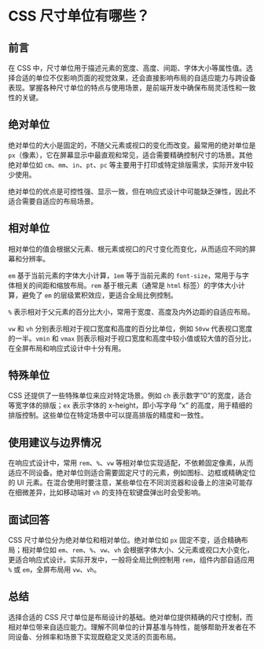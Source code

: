 # **CSS 尺寸单位有哪些？**

## 前言

在 CSS 中，尺寸单位用于描述元素的宽度、高度、间距、字体大小等属性值。选择合适的单位不仅影响页面的视觉效果，还会直接影响布局的自适应能力与跨设备表现。掌握各种尺寸单位的特点与使用场景，是前端开发中确保布局灵活性和一致性的关键。

## 绝对单位

绝对单位的大小是固定的，不随父元素或视口的变化而改变。最常用的绝对单位是 `px`（像素），它在屏幕显示中最直观和常见，适合需要精确控制尺寸的场景。其他绝对单位如 `cm`、`mm`、`in`、`pt`、`pc` 等主要用于打印或特定排版需求，实际开发中较少使用。

绝对单位的优点是可控性强、显示一致，但在响应式设计中可能缺乏弹性，因此不适合需要自适应的布局场景。

## 相对单位

相对单位的值会根据父元素、根元素或视口的尺寸变化而变化，从而适应不同的屏幕和分辨率。

`em` 基于当前元素的字体大小计算，`1em` 等于当前元素的 `font-size`，常用于与字体相关的间距和缩放布局。`rem` 基于根元素（通常是 `html` 标签）的字体大小计算，避免了 `em` 的层级累积效应，更适合全局比例控制。

`%` 表示相对于父元素的百分比大小，常用于宽度、高度及内外边距的自适应布局。

`vw` 和 `vh` 分别表示相对于视口宽度和高度的百分比单位，例如 `50vw` 代表视口宽度的一半。`vmin` 和 `vmax` 则表示相对于视口宽度和高度中较小值或较大值的百分比，在全屏布局和响应式设计中十分有用。

## 特殊单位

CSS 还提供了一些特殊单位来应对特定场景。例如 `ch` 表示数字“0”的宽度，适合等宽字体的排版；`ex` 表示字体的 x-height，即小写字母 “x” 的高度，用于精细的排版控制。这些单位在特定场景中可以提高排版的精度和一致性。

## 使用建议与边界情况

在响应式设计中，常用 `rem`、`%`、`vw` 等相对单位实现适配，不依赖固定像素，从而适应不同设备。绝对单位则适合需要固定尺寸的元素，例如图标、边框或精确定位的 UI 元素。在混合使用时要注意，某些单位在不同浏览器和设备上的渲染可能存在细微差异，比如移动端对 `vh` 的支持在软键盘弹出时会受影响。

## 面试回答

CSS 尺寸单位分为绝对单位和相对单位。绝对单位如 `px` 固定不变，适合精确布局；相对单位如 `em`、`rem`、`%`、`vw`、`vh` 会根据字体大小、父元素或视口大小变化，更适合响应式设计。实际开发中，一般将全局比例控制用 `rem`，组件内部自适应用 `%` 或 `em`，全屏布局用 `vw`、`vh`。

## 总结

选择合适的 CSS 尺寸单位是布局设计的基础。绝对单位提供精确的尺寸控制，而相对单位带来自适应能力。理解不同单位的计算基准与特性，能够帮助开发者在不同设备、分辨率和场景下实现既稳定又灵活的页面布局。